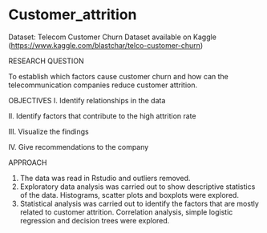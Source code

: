 # Customer_attrition
Dataset: Telecom Customer Churn Dataset available on Kaggle (https://www.kaggle.com/blastchar/telco-customer-churn)

RESEARCH QUESTION

To establish which factors cause customer churn and how can the telecommunication companies reduce customer attrition.

OBJECTIVES
I.	Identify relationships in the data

II.	Identify factors that contribute to the high attrition rate

III.	Visualize the findings

IV.	Give recommendations to the company

APPROACH

1.	The data was read in Rstudio and outliers removed.
2.	Exploratory data analysis was carried out to show descriptive statistics of the data. Histograms, scatter plots and boxplots were explored.
3.	Statistical analysis was carried out to identify the factors that are mostly related to customer attrition. Correlation analysis, simple logistic regression and decision trees were explored.